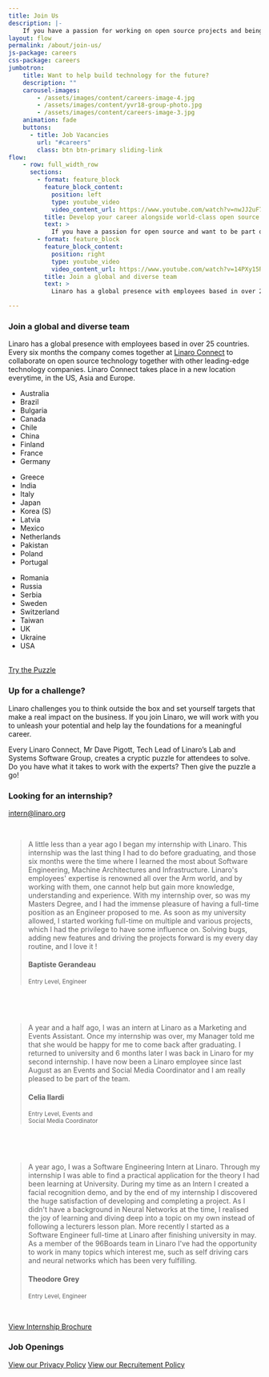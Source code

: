 ```yaml
---
title: Join Us
description: |-
    If you have a passion for working on open source projects and being part of a community then you belong at Linaro. Linaro offers its employees the opportunity to work with leading edge technology and the latest hardware.
layout: flow
permalink: /about/join-us/
js-package: careers
css-package: careers
jumbotron:
    title: Want to help build technology for the future?
    description: ""
    carousel-images:
        - /assets/images/content/careers-image-4.jpg
        - /assets/images/content/yvr18-group-photo.jpg
        - /assets/images/content/careers-image-3.jpg
    animation: fade
    buttons:
      - title: Job Vacancies
        url: "#careers"
        class: btn btn-primary sliding-link
flow:
    - row: full_width_row
      sections:
        - format: feature_block
          feature_block_content:
            position: left
            type: youtube_video
            video_content_url: https://www.youtube.com/watch?v=nwJJ2uF7MZ4
          title: Develop your career alongside world-class open source experts
          text: >
            If you have a passion for open source and want to be part of a community, then you belong at Linaro. Linaro offers you the opportunity to advance your career in an outstanding environment for professional growth, all while working alongside a team of world-class open source experts on leading edge technology. Interested in joining? Take a look at our openings listed at the bottom of the page.
        - format: feature_block
          feature_block_content:
            position: right
            type: youtube_video
            video_content_url: https://www.youtube.com/watch?v=14PXy15RA1Y
          title: Join a global and diverse team
          text: >
            Linaro has a global presence with employees based in over 25 countries. Every six months the company comes together at Linaro Connect to collaborate on open source technology together with other leading-edge technology companies. [Linaro Connect](https://connect.linaro.org) takes place in a new location everytime, in the US, Asia and Europe.

---
```



<div class="row" id="careers-about">
    <div class="col-sm-6">
        <h3 class="text-center">Join a global and diverse team</h3>
        <p class="responsive-text ">Linaro has a global presence with employees based in over 25 countries. Every six months the company comes together at <a href="https://connect.linaro.org">Linaro Connect</a> to collaborate on open source technology together with other leading-edge technology companies. Linaro Connect takes place in a new location everytime, in the US, Asia and Europe.</p>
        <div class="col-xs-12 col-sm-4 hidden-xs">
            <ul class="list-group  show-block">
                <li class="list-group-item">Australia</li>
                <li class="list-group-item">Brazil</li>
                <li class="list-group-item">Bulgaria</li>
                <li class="list-group-item">Canada</li>
                <li class="list-group-item">Chile</li>
                <li class="list-group-item">China</li>
                <li class="list-group-item">Finland</li>
                <li class="list-group-item">France</li>
                <li class="list-group-item">Germany</li>
            </ul>
        </div>
        <div class="col-xs-12 col-sm-4 hidden-xs">
            <ul class="list-group  show-block">
                <li class="list-group-item">Greece</li>
                <li class="list-group-item">India</li>
                <li class="list-group-item">Italy</li>
                <li class="list-group-item">Japan</li>
                <li class="list-group-item">Korea (S)</li>
                <li class="list-group-item">Latvia</li>
                <li class="list-group-item">Mexico</li>
                <li class="list-group-item">Netherlands</li>
                <li class="list-group-item">Pakistan</li>
                <li class="list-group-item">Poland</li>
                <li class="list-group-item">Portugal</li>
            </ul>
        </div>
        <div class="col-xs-12 col-sm-4 hidden-xs">
            <ul class="list-group  show-block">
                <li class="list-group-item">Romania</li>
                <li class="list-group-item">Russia</li>
                <li class="list-group-item">Serbia</li>
                <li class="list-group-item">Sweden</li>
                <li class="list-group-item">Switzerland</li>
                <li class="list-group-item">Taiwan</li>
                <li class="list-group-item">UK</li>
                <li class="list-group-item">Ukraine</li>
                <li class="list-group-item">USA</li>
            </ul>
        </div>
    </div>
    <div class="col-sm-6 no-padding video-col">
        <div class="media-block">
            <div>
                <div class="wrapper">
                    <div class="youtube" data-embed="14PXy15RA1Y">
                        <div class="play-button">&nbsp;</div>
                    </div>
                </div>
            </div>
        </div>
    </div>
</div>

<div class="row" id="careers-learning">
    <div class="col-sm-6 no-padding video-col">
        <div class="media-block puzzle lazyload" data-bg="/assets/images/content/careers-puzzle-image.jpg">
            <div class="text-center"><a class="btn btn-careers " href="https://docs.google.com/forms/d/e/1FAIpQLSdFvYa337ydUd3HwWHVyectrStanNJgCdZjdnQk9Krui7LWxg/viewform">Try the Puzzle</a></div>
        </div>
    </div>
    <div class="col-sm-6 text-col">
        <div class="text-block">
            <h3>Up for a challenge?</h3>
            <p class="responsive-text ">Linaro challenges you to think outside the box and set yourself targets that make a real impact on the business. If you join Linaro, we will work with you to unleash your potential and help lay the foundations for a meaningful career.</p>
            <p class="responsive-text ">Every Linaro Connect, Mr Dave Pigott, Tech Lead of Linaro&rsquo;s Lab and Systems Software Group, creates a cryptic puzzle for attendees to solve. Do you have what it takes to work with the experts? Then give the puzzle a go!</p>
        </div>
    </div>
</div>

<div class="row" id="careers-learning">
    <div class="col-sm-6 text-col">
        <div class="text-block">
            <h3>Looking for an internship?</h3>
            <p><a href="mailto:intern@linaro.org">intern@linaro.org</a></p>
            <div class="owl-carousel owl-theme careers-carousel">
                <div class="activity-block item">
                    <p class="responsive-text ">&nbsp;</p>
                    <blockquote>A little less than a year ago I began my internship with Linaro. This internship was the last thing I had to do before graduating, and those six months were the time where I learned the most about Software Engineering, Machine Architectures and Infrastructure. Linaro's employees' expertise is renowned all over the Arm world, and by working with them, one cannot help but gain more knowledge, understanding and experience. With my internship over, so was my Masters Degree, and I had the immense pleasure of having a full-time position as an Engineer proposed to me. As soon as my university allowed, I started working full-time on multiple and various projects, which I had the privilege to have some influence on. Solving bugs, adding new features and driving the projects forward is my every day routine, and I love it !
                        <h4>Baptiste Gerandeau</h4> <small> Entry Level, Engineer </small></blockquote>
                    <p>&nbsp;</p>
                </div>
                <div class="activity-block item">
                    <p class="responsive-text ">&nbsp;</p>
                    <blockquote>A year and a half ago, I was an intern at Linaro as a Marketing and Events Assistant. Once my internship was over, my Manager told me that she would be happy for me to come back after graduating. I returned to university and 6 months later I was back in Linaro for my second internship. I have now been a Linaro employee since last August as an Events and Social Media Coordinator and I am really pleased to be part of the team.
                        <h4>Celia Ilardi</h4> <small> Entry Level, Events and<br />Social Media Coordinator </small></blockquote>
                    <p>&nbsp;</p>
                </div>
                <div class="activity-block item">
                    <p class="responsive-text ">&nbsp;</p>
                    <blockquote>A year ago, I was a Software Engineering Intern at Linaro. Through my internship I was able to find a practical application for the theory I had been learning at University. During my time as an Intern I created a facial recognition demo, and by the end of my internship I discovered the huge satisfaction of developing and completing a project. As I didn't have a background in Neural Networks at the time, I realised the joy of learning and diving deep into a topic on my own instead of following a lecturers lesson plan. More recently I started as a Software Engineer full-time at Linaro after finishing university in may. As a member of the 96Boards team in Linaro I've had the opportunity to work in many topics which interest me, such as self driving cars and neural networks which has been very fulfilling.
                        <h4>Theodore Grey</h4> <small> Entry Level, Engineer </small></blockquote>
                    <p>&nbsp;</p>
                </div>
            </div>
        </div>
    </div>
    <div class="col-sm-6 no-padding video-col">
        <div class="media-block puzzle lazyload" data-bg="/assets/images/content/internship-brochure-cover.png">
            <div class="text-center"><a class="btn btn-careers " href="https://linaro.co/linaro-interns-brochure">View Internship Brochure</a></div>
        </div>
    </div>
</div>

<div class="row padded-row" id="careers">
    <div class="container">
        <div class="col-xs-12 text-center no-padding">
            <h3>Job Openings</h3>
            <script type="text/javascript" id="rbox-loader-script">
                _rbox = {
                    host_protocol: document.location.protocol,
                    ready: function(cb) {
                        this.onready = cb;
                    }
                };
                (function(d, e) {
                    var s, t, i, src = ['/static/client-src-served/widget/8477/rbox_api.js', '/static/client-src-served/widget/8477/rbox_impl.js'];
                    t = d.getElementsByTagName(e);
                    t = t[t.length - 1];
                    for (i = 0; i < src.length; i++) {
                        s = d.createElement(e);
                        s.src = _rbox.host_protocol + '//w.recruiterbox.com' + src[i];
                        t.parentNode.insertBefore(s, t.nextSibling);
                    }
                })(document, 'script');
            </script>
            <script src="https://w.recruiterbox.com/static/client-src-served/widget/8477/rbox_impl.js"></script>
            <script src="https://w.recruiterbox.com/static/client-src-served/widget/8477/rbox_api.js"></script>
        </div>
        <div class="col-xs-12 text-center"><a class="btn btn-primary" href="/assets/downloads/careers-privacy-policy.pdf">View our Privacy Policy</a> <a class="btn btn-primary" href="/assets/downloads/Recruitment-and-SelectionPolicyProcedure.pdf">View our Recruitement Policy</a></div>
    </div>
    <!--base32-8dqpwx31d5q6awh08n748-base32-->
</div>
<!--base32-a9qqe8259t20-base32-->

